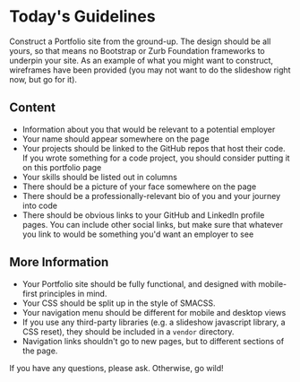 # Today's Guidelines

Construct a Portfolio site from the ground-up.
The design should be all yours, so that means no Bootstrap or Zurb Foundation frameworks to underpin your site.
As an example of what you might want to construct, wireframes have been provided (you may not want to do the slideshow right now, but go for it).

## Content

- Information about you that would be relevant to a potential employer
- Your name should appear somewhere on the page
- Your projects should be linked to the GitHub repos that host their code. If you wrote something for a code project, you should consider putting it on this portfolio page
- Your skills should be listed out in columns
- There should be a picture of your face somewhere on the page
- There should be a professionally-relevant bio of you and your journey into code
- There should be obvious links to your GitHub and LinkedIn profile pages. You can include other social links, but make sure that whatever you link to would be something you'd want an employer to see

## More Information

- Your Portfolio site should be fully functional, and designed with mobile-first principles in mind.
- Your CSS should be split up in the style of SMACSS.
- Your navigation menu should be different for mobile and desktop views
- If you use any third-party libraries (e.g. a slideshow javascript library, a CSS reset), they should be included in a `vendor` directory.
- Navigation links shouldn't go to new pages, but to different sections of the page.

If you have any questions, please ask.
Otherwise, go wild!
